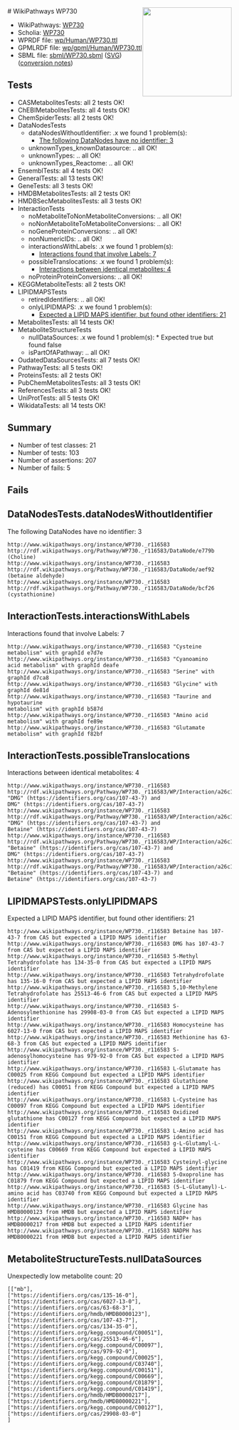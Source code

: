 <img style="float: right; width: 200px" src="../logo.png" />
# WikiPathways WP730

* WikiPathways: [WP730](https://identifiers.org/wikipathways:WP730)
* Scholia: [WP730](https://scholia.toolforge.org/wikipathways/WP730)
* WPRDF file: [wp/Human/WP730.ttl](../wp/Human/WP730.ttl)
* GPMLRDF file: [wp/gpml/Human/WP730.ttl](../wp/gpml/Human/WP730.ttl)
* SBML file: [sbml/WP730.sbml](../sbml/WP730.sbml) ([SVG](../sbml/WP730.svg)) ([conversion notes](../sbml/WP730.txt))

## Tests
* CASMetabolitesTests: all 2 tests OK!
* ChEBIMetabolitesTests: all 4 tests OK!
* ChemSpiderTests: all 2 tests OK!
* DataNodesTests
    * dataNodesWithoutIdentifier: .x we found 1 problem(s):
        * [The following DataNodes have no identifier: 3](#d2d32fa2)
    * unknownTypes_knownDatasource: .. all OK!
    * unknownTypes: .. all OK!
    * unknownTypes_Reactome: .. all OK!
* EnsemblTests: all 4 tests OK!
* GeneralTests: all 13 tests OK!
* GeneTests: all 3 tests OK!
* HMDBMetabolitesTests: all 2 tests OK!
* HMDBSecMetabolitesTests: all 3 tests OK!
* InteractionTests
    * noMetaboliteToNonMetaboliteConversions: .. all OK!
    * noNonMetaboliteToMetaboliteConversions: .. all OK!
    * noGeneProteinConversions: .. all OK!
    * nonNumericIDs: .. all OK!
    * interactionsWithLabels: .x we found 1 problem(s):
        * [Interactions found that involve Labels: 7](#630d267e)
    * possibleTranslocations: .x we found 1 problem(s):
        * [Interactions between identical metabolites: 4](#d59038c7)
    * noProteinProteinConversions: .. all OK!
* KEGGMetaboliteTests: all 2 tests OK!
* LIPIDMAPSTests
    * retiredIdentifiers: .. all OK!
    * onlyLIPIDMAPS: .x we found 1 problem(s):
        * [Expected a LIPID MAPS identifier, but found other identifiers: 21](#d0bfb698)
* MetabolitesTests: all 14 tests OK!
* MetaboliteStructureTests
    * nullDataSources: .x we found 1 problem(s):
            * Expected true but found false
    * isPartOfAPathway: .. all OK!
* OudatedDataSourcesTests: all 7 tests OK!
* PathwayTests: all 5 tests OK!
* ProteinsTests: all 2 tests OK!
* PubChemMetabolitesTests: all 3 tests OK!
* ReferencesTests: all 3 tests OK!
* UniProtTests: all 5 tests OK!
* WikidataTests: all 14 tests OK!


## Summary

* Number of test classes: 21
* Number of tests: 103
* Number of assertions: 207
* Number of fails: 5

## Fails

<a name="d2d32fa2" />

## DataNodesTests.dataNodesWithoutIdentifier

The following DataNodes have no identifier: 3
```
http://www.wikipathways.org/instance/WP730._r116583 http://rdf.wikipathways.org/Pathway/WP730._r116583/DataNode/e779b (Choline)
http://www.wikipathways.org/instance/WP730._r116583 http://rdf.wikipathways.org/Pathway/WP730._r116583/DataNode/aef92 (betaine aldehyde)
http://www.wikipathways.org/instance/WP730._r116583 http://rdf.wikipathways.org/Pathway/WP730._r116583/DataNode/bcf26 (cystathionine)
```

<a name="630d267e" />

## InteractionTests.interactionsWithLabels

Interactions found that involve Labels: 7
```
http://www.wikipathways.org/instance/WP730._r116583 "Cysteine metabolism" with graphId e7d7e
http://www.wikipathways.org/instance/WP730._r116583 "Cyanoamino
acid metabolism" with graphId deafe
http://www.wikipathways.org/instance/WP730._r116583 "Serine" with graphId d7ca8
http://www.wikipathways.org/instance/WP730._r116583 "Glycine" with graphId de81d
http://www.wikipathways.org/instance/WP730._r116583 "Taurine and hypotaurine
metabolism" with graphId b587d
http://www.wikipathways.org/instance/WP730._r116583 "Amino acid metabolism" with graphId fe89e
http://www.wikipathways.org/instance/WP730._r116583 "Glutamate metabolism" with graphId f82bf
```

<a name="d59038c7" />

## InteractionTests.possibleTranslocations

Interactions between identical metabolites: 4
```
http://www.wikipathways.org/instance/WP730._r116583 http://rdf.wikipathways.org/Pathway/WP730._r116583/WP/Interaction/a26c1 "DMG" (https://identifiers.org/cas/107-43-7) and 
DMG" (https://identifiers.org/cas/107-43-7)
http://www.wikipathways.org/instance/WP730._r116583 http://rdf.wikipathways.org/Pathway/WP730._r116583/WP/Interaction/a26c1 "DMG" (https://identifiers.org/cas/107-43-7) and 
Betaine" (https://identifiers.org/cas/107-43-7)
http://www.wikipathways.org/instance/WP730._r116583 http://rdf.wikipathways.org/Pathway/WP730._r116583/WP/Interaction/a26c1 "Betaine" (https://identifiers.org/cas/107-43-7) and 
DMG" (https://identifiers.org/cas/107-43-7)
http://www.wikipathways.org/instance/WP730._r116583 http://rdf.wikipathways.org/Pathway/WP730._r116583/WP/Interaction/a26c1 "Betaine" (https://identifiers.org/cas/107-43-7) and 
Betaine" (https://identifiers.org/cas/107-43-7)
```

<a name="d0bfb698" />

## LIPIDMAPSTests.onlyLIPIDMAPS

Expected a LIPID MAPS identifier, but found other identifiers: 21
```
http://www.wikipathways.org/instance/WP730._r116583 Betaine has 107-43-7 from CAS but expected a LIPID MAPS identifier
http://www.wikipathways.org/instance/WP730._r116583 DMG has 107-43-7 from CAS but expected a LIPID MAPS identifier
http://www.wikipathways.org/instance/WP730._r116583 5-Methyl Tetrahydrofolate has 134-35-0 from CAS but expected a LIPID MAPS identifier
http://www.wikipathways.org/instance/WP730._r116583 Tetrahydrofolate has 135-16-0 from CAS but expected a LIPID MAPS identifier
http://www.wikipathways.org/instance/WP730._r116583 5,10-Methylene Tetrahydrofolate has 25513-46-6 from CAS but expected a LIPID MAPS identifier
http://www.wikipathways.org/instance/WP730._r116583 S-Adenosylmethionine has 29908-03-0 from CAS but expected a LIPID MAPS identifier
http://www.wikipathways.org/instance/WP730._r116583 Homocysteine has 6027-13-0 from CAS but expected a LIPID MAPS identifier
http://www.wikipathways.org/instance/WP730._r116583 Methionine has 63-68-3 from CAS but expected a LIPID MAPS identifier
http://www.wikipathways.org/instance/WP730._r116583 S-adenosylhomocysteine has 979-92-0 from CAS but expected a LIPID MAPS identifier
http://www.wikipathways.org/instance/WP730._r116583 L-Glutamate has C00025 from KEGG Compound but expected a LIPID MAPS identifier
http://www.wikipathways.org/instance/WP730._r116583 Glutathione (reduced) has C00051 from KEGG Compound but expected a LIPID MAPS identifier
http://www.wikipathways.org/instance/WP730._r116583 L-Cysteine has C00097 from KEGG Compound but expected a LIPID MAPS identifier
http://www.wikipathways.org/instance/WP730._r116583 Oxidized glutathione has C00127 from KEGG Compound but expected a LIPID MAPS identifier
http://www.wikipathways.org/instance/WP730._r116583 L-Amino acid has C00151 from KEGG Compound but expected a LIPID MAPS identifier
http://www.wikipathways.org/instance/WP730._r116583 g-L-Glutamyl-L-cysteine has C00669 from KEGG Compound but expected a LIPID MAPS identifier
http://www.wikipathways.org/instance/WP730._r116583 Cysteinyl-glycine has C01419 from KEGG Compound but expected a LIPID MAPS identifier
http://www.wikipathways.org/instance/WP730._r116583 5-Oxoproline has C01879 from KEGG Compound but expected a LIPID MAPS identifier
http://www.wikipathways.org/instance/WP730._r116583 (5-L-Glutamyl)-L-amino acid has C03740 from KEGG Compound but expected a LIPID MAPS identifier
http://www.wikipathways.org/instance/WP730._r116583 Glycine has HMDB0000123 from HMDB but expected a LIPID MAPS identifier
http://www.wikipathways.org/instance/WP730._r116583 NADP+ has HMDB0000217 from HMDB but expected a LIPID MAPS identifier
http://www.wikipathways.org/instance/WP730._r116583 NADPH has HMDB0000221 from HMDB but expected a LIPID MAPS identifier
```

<a name="919041a8" />

## MetaboliteStructureTests.nullDataSources

Unexpectedly low metabolite count: 20
```
[["mb"],
["https://identifiers.org/cas/135-16-0"],
["https://identifiers.org/cas/6027-13-0"],
["https://identifiers.org/cas/63-68-3"],
["https://identifiers.org/hmdb/HMDB0000123"],
["https://identifiers.org/cas/107-43-7"],
["https://identifiers.org/cas/134-35-0"],
["https://identifiers.org/kegg.compound/C00051"],
["https://identifiers.org/cas/25513-46-6"],
["https://identifiers.org/kegg.compound/C00097"],
["https://identifiers.org/cas/979-92-0"],
["https://identifiers.org/kegg.compound/C00025"],
["https://identifiers.org/kegg.compound/C03740"],
["https://identifiers.org/kegg.compound/C00151"],
["https://identifiers.org/kegg.compound/C00669"],
["https://identifiers.org/kegg.compound/C01879"],
["https://identifiers.org/kegg.compound/C01419"],
["https://identifiers.org/hmdb/HMDB0000217"],
["https://identifiers.org/hmdb/HMDB0000221"],
["https://identifiers.org/kegg.compound/C00127"],
["https://identifiers.org/cas/29908-03-0"]
]
```

